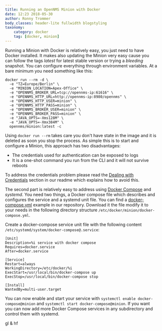 ```yaml
---
title: Running an OpenNMS Minion with Docker
date: 12:23 2018-05-30
author: Ronny Trommer
body_classes: header-lite fullwidth blogstyling
taxonomy:
    category: docker
    tag: [docker, minion]
---
```


Running a Minion with Docker is relatively easy, you just need to have Docker installed. It makes also updating the Minion very easy cause you can follow the tags _latest_ for latest stable version or trying a _bleeding_ snapshot. You can configure everything through environment variables. At a bare minimum you need something like this:

```
docker run --rm -d \
  -e "TZ=Europe/Berlin" \
  -e "MINION_LOCATION=Apex-Office" \
  -e "OPENNMS_BROKER_URL=tcp://opennms-ip:61616" \
  -e "OPENNMS_HTTP_URL=http://opennms-ip:8980/opennms" \
  -e "OPENNMS_HTTP_USER=minion" \
  -e "OPENNMS_HTTP_PASS=minion" \
  -e "OPENNMS_BROKER_USER=minion" \
  -e "OPENNMS_BROKER_PASS=minion" \
  -e "JAVA_OPTS=-Xms128M" \
  -e "JAVA_OPTS=-Xmx384M" \
  opennms/minion:latest -c
```

Using `docker run --rm` takes care you don't have state in the image and it is deleted as soon you stop the process.
As simple this is to start and configure a Minion, this approach has two disadvantages:

* The credentials used for authentication can be exposed to logs
* It is a one-shot command you run from the CLI and it will not survive reboots

To address the credentials problem please read the [Dealing with Credentials](https://github.com/opennms-forge/docker-minion#dealing-with-credentials) section in our readme which explains how to avoid this.

The second part is relatively easy to address using [Docker Compose](https://docs.docker.com/compose/) and _systemd_.
You need two things, a Docker compose file which describes and configures the service and a systemd unit file. You can find a [docker-compose.yml](https://github.com/opennms-forge/docker-minion/blob/master/docker-compose.yml) example in our repository.
Download it the file modify it to your needs in the following directory structure `/etc/docker/minion/docker-compose.yml`.

Create a docker-compose service unit file with the following content `/etc/systemd/system/docker-compose@.service`:

```
[Unit]
Description=%i service with docker compose
Requires=docker.service
After=docker.service

[Service]
Restart=always
WorkingDirectory=/etc/docker/%i
ExecStart=/usr/local/bin/docker-compose up
ExecStop=/usr/local/bin/docker-compose stop

[Install]
WantedBy=multi-user.target
```

You can now enable and start your service with `systemctl enable docker-compose@minion` and `systemctl start docker-compose@minion`.
If you want you can now add more Docker Compose services in any subdirectory and control them with systemd.

gl & hf
